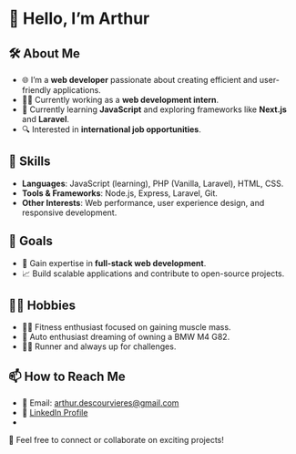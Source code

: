 # 👋 Hello, I’m Arthur

## 🛠️ About Me
- 🌐 I’m a **web developer** passionate about creating efficient and user-friendly applications.  
- 🧑‍💻 Currently working as a **web development intern**.  
- 🌱 Currently learning **JavaScript** and exploring frameworks like **Next.js** and **Laravel**.  
- 🔍 Interested in **international job opportunities**.  

## 💼 Skills  
- **Languages**: JavaScript (learning), PHP (Vanilla, Laravel), HTML, CSS.  
- **Tools & Frameworks**: Node.js, Express, Laravel, Git.  
- **Other Interests**: Web performance, user experience design, and responsive development.  

## 🎯 Goals  
- 💪 Gain expertise in **full-stack web development**.  
- 📈 Build scalable applications and contribute to open-source projects.  

## 🏋️‍♂️ Hobbies  
- 🏋️‍♂️ Fitness enthusiast focused on gaining muscle mass.  
- 🚗 Auto enthusiast dreaming of owning a BMW M4 G82.  
- 🏃‍♂️ Runner and always up for challenges.  

## 📫 How to Reach Me  
- 📧 Email: arthur.descourvieres@gmail.com
- 🔗 [LinkedIn Profile](https://www.linkedin.com/in/arthur-descourvieres-b37290315/)
- 
🌟 Feel free to connect or collaborate on exciting projects!

